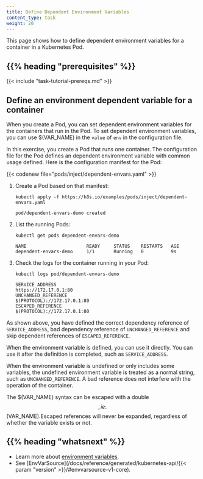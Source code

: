 ```yaml
---
title: Define Dependent Environment Variables
content_type: task
weight: 20
---
```


<!-- overview -->

This page shows how to define dependent environment variables for a container
in a Kubernetes Pod.


## {{% heading "prerequisites" %}}


{{< include "task-tutorial-prereqs.md" >}}


<!-- steps -->

## Define an environment dependent variable for a container

When you create a Pod, you can set dependent environment variables for the containers that run in the Pod. To set dependent environment variables, you can use $(VAR_NAME) in the `value` of `env` in the configuration file.

In this exercise, you create a Pod that runs one container. The configuration
file for the Pod defines an dependent environment variable with common usage defined. Here is the configuration manifest for the
Pod:

{{< codenew file="pods/inject/dependent-envars.yaml" >}}

1. Create a Pod based on that manifest:

    ```shell
    kubectl apply -f https://k8s.io/examples/pods/inject/dependent-envars.yaml
    ```
    ```
    pod/dependent-envars-demo created
    ```

2. List the running Pods:

    ```shell
    kubectl get pods dependent-envars-demo
    ```
    ```
    NAME                      READY     STATUS    RESTARTS   AGE
    dependent-envars-demo     1/1       Running   0          9s
    ```

3. Check the logs for the container running in your Pod:

    ```shell
    kubectl logs pod/dependent-envars-demo
    ```
    ```
    SERVICE_ADDRESS
    https://172.17.0.1:80
    UNCHANGED_REFERENCE
    $(PROTOCOL)://172.17.0.1:80
    ESCAPED_REFERENCE
    $(PROTOCOL)://172.17.0.1:80
    ```

As shown above, you have defined the correct dependency reference of `SERVICE_ADDRESS`, bad dependency reference of `UNCHANGED_REFERENCE` and skip dependent references of `ESCAPED_REFERENCE`.

When the environment variable is defined, you can use it directly. You can use it after the definition is completed, such as `SERVICE_ADDRESS`.

When the environment variable is undefined or only includes some variables, the undefined environment variable is treated as a normal string, such as `UNCHANGED_REFERENCE`. A bad reference does not interfere with the operation of the container.

The $(VAR_NAME) syntax can be escaped with a double $$, ie: $$(VAR_NAME).Escaped references will never be expanded, regardless of whether the variable exists or not.

## {{% heading "whatsnext" %}}


* Learn more about [environment variables](/docs/tasks/inject-data-application/environment-variable-expose-pod-information/).
* See [EnvVarSource](/docs/reference/generated/kubernetes-api/{{< param "version" >}}/#envvarsource-v1-core).


